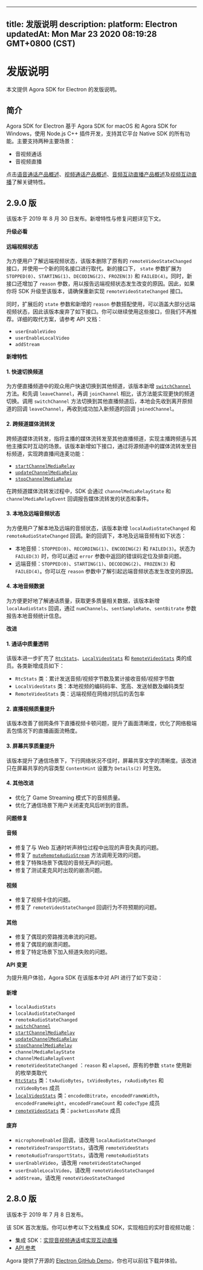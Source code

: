 
---
title: 发版说明
description: 
platform: Electron
updatedAt: Mon Mar 23 2020 08:19:28 GMT+0800 (CST)
---
# 发版说明
本文提供 Agora SDK for Electron 的发版说明。

## 简介
 
Agora SDK for Electron 基于 Agora SDK for macOS 和 Agora SDK for Windows，使用 Node.js C++ 插件开发，支持其它平台 Native SDK 的所有功能。主要支持两种主要场景：
 
- 音视频通话
- 音视频直播
 
点击[语音通话产品概述](../../cn/Interactive%20Broadcast/product_voice.md)、[视频通话产品概述](../../cn/Interactive%20Broadcast/product_video.md)、[音频互动直播产品概述](../../cn/Interactive%20Broadcast/product_live_audio.md)及[视频互动直播](../../cn/Interactive%20Broadcast/product_live.md)了解关键特性。

 ## **2.9.0 版**

该版本于 2019 年 8 月 30 日发布。新增特性与修复问题详见下文。

**升级必看**

#### 远端视频状态

为方便用户了解远端视频状态，该版本删除了原有的 `remoteVideoStateChanged` 接口，并使用一个新的同名接口进行取代。新的接口下， `state` 参数扩展为 `STOPPED(0)`、`STARTING(1)`、`DECODING(2)`、`FROZEN(3)` 和 `FAILED(4)`。同时，新接口还增加了 `reason` 参数，用以报告远端视频状态发生改变的原因。因此，如果你将 SDK 升级至该版本，请确保重新实现 `remoteVideoStateChanged` 接口。

同时，扩展后的 `state` 参数和新增的 `reason` 参数搭配使用，可以涵盖大部分远端视频状态，因此该版本废弃了如下接口。你可以继续使用这些接口，但我们不再推荐。详细的取代方案，请参考 API 文档：

- `userEnableVideo`
- `userEnableLocalVideo`
- `addStream`



**新增特性**

#### 1. 快速切换频道

为方便直播频道中的观众用户快速切换到其他频道，该版本新增 [`switchChannel`](https://docs.agora.io/cn/Interactive%20Broadcast/API%20Reference/electron/classes/agorartcengine.html#switchchannel) 方法。和先调 `leaveChannel`，再调 `joinChannel` 相比，该方法能实现更快的频道切换。调用 `switchChannel` 方法切换到其他直播频道后，本地会先收到离开原频道的回调 `leaveChannel`，再收到成功加入新频道的回调 `joinedChannel`。

#### 2. 跨频道媒体流转发

跨频道媒体流转发，指将主播的媒体流转发至其他直播频道，实现主播跨频道与其他主播实时互动的场景。该版本新增如下接口，通过将源频道中的媒体流转发至目标频道，实现跨直播间连麦功能：

- [`startChannelMediaRelay`](https://docs.agora.io/cn/Interactive%20Broadcast/API%20Reference/electron/classes/agorartcengine.html#startchannelmediarelay)
- [`updateChannelMediaRelay`](https://docs.agora.io/cn/Interactive%20Broadcast/API%20Reference/electron/classes/agorartcengine.html#updatechannelmediarelay)
- [`stopChannelMediaRelay`](https://docs.agora.io/cn/Interactive%20Broadcast/API%20Reference/electron/classes/agorartcengine.html#stopchannelmediarelay)

在跨频道媒体流转发过程中，SDK 会通过 `channelMediaRelayState` 和 `channelMediaRelayEvent` 回调报告媒体流转发的状态和事件。

#### 3. 本地及远端音频状态

为方便用户了解本地及远端的音频状态，该版本新增 `localAudioStateChanged` 和 `remoteAudioStateChanged` 回调。新的回调下，本地及远端音频有如下状态：

- 本地音频：`STOPPED(0)`、`RECORDING(1)`、`ENCODING(2)` 和 `FAILED(3)`。状态为 `FAILED(3)` 时，你可以通过 `error` 参数中返回的错误码定位及排查问题。
- 远端音频：`STOPPED(0)`、`STARTING(1)`、`DECODING(2)`、`FROZEN(3)` 和 `FAILED(4)`。你可以在 `reason` 参数中了解引起远端音频状态发生改变的原因。

#### 4. 本地音频数据

为方便更好地了解通话质量，获取更多质量相关数据，该版本新增 `localAudioStats` 回调，通过 `numChannels`、`sentSampleRate`、`sentBitrate` 参数报告本地音频统计信息。

**改进**

#### 1. 通话中质量透明

该版本进一步扩充了 [`RtcStats`](https://docs.agora.io/cn/Interactive%20Broadcast/API%20Reference/electron/interfaces/rtcstats.html)、[`LocalVideoStats`](https://docs.agora.io/cn/Interactive%20Broadcast/API%20Reference/electron/interfaces/localvideostats.html) 和 [`RemoteVideoStats`](https://docs.agora.io/cn/Interactive%20Broadcast/API%20Reference/electron/interfaces/remotevideostats.html) 类的成员。各类新增成员如下：

- `RtcStats` 类：累计发送音频/视频字节数及累计接收音频/视频字节数
- `LocalVideoStats` 类：本地视频的编码码率、宽高、发送帧数及编码类型
- `RemoteVideoStats` 类：远端视频在网络对抗后的丢包率

#### 2. 直播视频质量提升

该版本改善了弱网条件下直播视频卡顿问题，提升了画面清晰度，优化了网络极端丢包情况下的直播画面流畅度。

#### 3. 屏幕共享质量提升

该版本提升了通信场景下，下行网络状况不佳时，屏幕共享文字的清晰度。该改进只在屏幕共享的内容类型 `ContentHint` 设置为 `Details(2)` 时生效。

#### 4. 其他改进

- 优化了 Game Streaming 模式下的音频质量。
- 优化了通信场景下用户关闭麦克风后听到的音质。

**问题修复**

#### 音频

- 修复了与 Web 互通时听声辨位过程中出现的声音失真的问题。
- 修复了 [`muteRemoteAudioStream`](https://docs.agora.io/cn/Interactive%20Broadcast/API%20Reference/electron/classes/agorartcengine.html#muteremoteaudiostream) 方法调用无效的问题。
- 修复了特殊场景下偶现的音频无声的问题。
- 修复了测试麦克风时出现的崩溃问题。

#### 视频
- 修复了视频卡住的问题。
- 修复了 `remoteVideoStateChanged` 回调行为不符预期的问题。


#### 其他

- 修复了偶现的旁路推流串流的问题。
- 修复了偶现的崩溃问题。
- 修复了特定场景下加入频道失败的问题。

**API 变更**

为提升用户体验，Agora SDK 在该版本中对 API 进行了如下变动：

#### 新增

- `localAudioStats`
- `localAudioStateChanged`
- `remoteAudioStateChanged`
- [`switchChannel`](https://docs.agora.io/cn/Interactive%20Broadcast/API%20Reference/electron/classes/agorartcengine.html#switchchannel)
- [`startChannelMediaRelay`](https://docs.agora.io/cn/Interactive%20Broadcast/API%20Reference/electron/classes/agorartcengine.html#startchannelmediarelay)
- [`updateChannelMediaRelay`](https://docs.agora.io/cn/Interactive%20Broadcast/API%20Reference/electron/classes/agorartcengine.html#updatechannelmediarelay)
- [`stopChannelMediaRelay`](https://docs.agora.io/cn/Interactive%20Broadcast/API%20Reference/electron/classes/agorartcengine.html#stopchannelmediarelay)
- `channelMediaRelayState`
- `channelMediaRelayEvent`
- `remoteVideoStateChanged` ：`reason` 和 `elapsed`，原有的参数 `state` 使用新的枚举类取代
- [`RtcStats`](https://docs.agora.io/cn/Interactive%20Broadcast/API%20Reference/electron/interfaces/rtcstats.html) 类：`txAudioBytes`，`txVideoBytes`，`rxAudioBytes` 和 `rxVideoBytes` 成员
- [`localVideoStats`](https://docs.agora.io/cn/Interactive%20Broadcast/API%20Reference/electron/interfaces/localvideostats.html) 类：`encodedBitrate`，`encodedFrameWidth`，`encodedFrameHeight`，`encodedFrameCount` 和 `codecType` 成员
- [`remoteVideoStats`](https://docs.agora.io/cn/Interactive%20Broadcast/API%20Reference/electron/interfaces/remotevideostats.html) 类：`packetLossRate` 成员


#### 废弃

- `microphoneEnabled` 回调，请改用 `localAudioStateChanged`
- `remoteVideoTransportStats`，请改用 `remoteVideoStats`
- `remoteAudioTransportStats`，请改用 `remoteAudioStats`
- `userEnableVideo`，请改用 `remoteVideoStateChanged`
- `userEnableLocalVideo`，请改用 `remoteVideoStateChanged`
- `addStream`，请改用 `remoteVideoStateChanged`

## **2.8.0 版**

该版本于 2019 年 7 月 8 日发布。
 
该 SDK 首次发版。你可以参考以下文档集成 SDK，实现相应的实时音视频功能：
 
- 集成 SDK：[实现音视频通话](../../cn/Interactive%20Broadcast/start_call_electron.md)或[实现互动直播](../../cn/Interactive%20Broadcast/start_live_electron.md)
- [API 参考](https://docs.agora.io/cn/Interactive%20Broadcast/API%20Reference/electron/index.html)
 
Agora 提供了开源的 [Electron GitHub Demo](https://github.com/AgoraIO-Community/Agora-Electron-Quickstart)，你也可以前往下载并体验。
